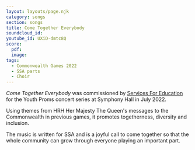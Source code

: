 ```yaml
---
layout: layouts/page.njk
category: songs
section: songs
title: Come Together Everybody
soundcloud_id:
youtube_id: UXiD-dmtc8Q
score:
  pdf:
  image:
tags:
  - Commonwealth Games 2022
  - SSA parts
  - Choir
---
```


*Come Together Everybody* was commissioned by [Services For Education](https://www.servicesforeducation.co.uk/) for the Youth Proms concert series at Symphony Hall in July 2022.

Using themes from HRH Her Majesty The Queen's messages to the Commonwealth in previous games, it promotes togetherness, diversity and inclusion. 

The music is written for SSA and is a joyful call to come together so that the whole community can grow through everyone playing an important part.